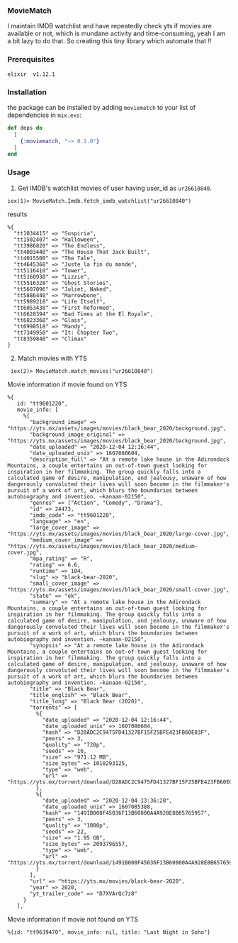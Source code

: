 ### MovieMatch

I maintain IMDB watchlist and have repeatedly check yts if movies are available or not, which is mundane activity and time-consuming, yeah I am a bit lazy to do that.
So creating this tiny library which automate that !!

### Prerequisites
```elixir  v1.12.1```

### Installation
the package can be installed by adding `moviematch` to your list of dependencies in `mix.exs`:

```elixir
def deps do
  [
    {:moviematch, "~> 0.1.0"}
  ]
end
```

### Usage
1. Get IMDB's watchlist movies of user having user_id as ```ur26610840```.
```
iex(1)> MovieMatch.Imdb.fetch_imdb_watchlist("ur26610840")
```
results
```
%{
  "tt1034415" => "Suspiria",
  "tt1502407" => "Halloween",
  "tt3986820" => "The Endless",
  "tt4003440" => "The House That Jack Built",
  "tt4015500" => "The Tale",
  "tt4645368" => "Juste la fin du monde",
  "tt5116410" => "Tower",
  "tt5160938" => "Lizzie",
  "tt5516328" => "Ghost Stories",
  "tt5607096" => "Juliet, Naked",
  "tt5886440" => "Marrowbone",
  "tt5989218" => "Life Itself",
  "tt6053438" => "First Reformed",
  "tt6628394" => "Bad Times at the El Royale",
  "tt6823368" => "Glass",
  "tt6998518" => "Mandy",
  "tt7349950" => "It: Chapter Two",
  "tt8359848" => "Climax"
}
```
2. Match movies with YTS
```
 iex(2)> MovieMatch.match_movies("ur26610840")
 ```
Movie information if movie found on YTS
 ```
 %{
    id: "tt9601220",
    movie_info: [
      %{
        "background_image" => "https://yts.mx/assets/images/movies/black_bear_2020/background.jpg",
        "background_image_original" => "https://yts.mx/assets/images/movies/black_bear_2020/background.jpg",
        "date_uploaded" => "2020-12-04 12:16:44",
        "date_uploaded_unix" => 1607080604,
        "description_full" => "At a remote lake house in the Adirondack Mountains, a couple entertains an out-of-town guest looking for inspiration in her filmmaking. The group quickly falls into a calculated game of desire, manipulation, and jealousy, unaware of how dangerously convoluted their lives will soon become in the filmmaker's pursuit of a work of art, which blurs the boundaries between autobiography and invention. —kanaan-02150",
        "genres" => ["Action", "Comedy", "Drama"],
        "id" => 24473,
        "imdb_code" => "tt9601220",
        "language" => "en",
        "large_cover_image" => "https://yts.mx/assets/images/movies/black_bear_2020/large-cover.jpg",
        "medium_cover_image" => "https://yts.mx/assets/images/movies/black_bear_2020/medium-cover.jpg",
        "mpa_rating" => "R",
        "rating" => 6.6,
        "runtime" => 104,
        "slug" => "black-bear-2020",
        "small_cover_image" => "https://yts.mx/assets/images/movies/black_bear_2020/small-cover.jpg",
        "state" => "ok",
        "summary" => "At a remote lake house in the Adirondack Mountains, a couple entertains an out-of-town guest looking for inspiration in her filmmaking. The group quickly falls into a calculated game of desire, manipulation, and jealousy, unaware of how dangerously convoluted their lives will soon become in the filmmaker's pursuit of a work of art, which blurs the boundaries between autobiography and invention. —kanaan-02150",
        "synopsis" => "At a remote lake house in the Adirondack Mountains, a couple entertains an out-of-town guest looking for inspiration in her filmmaking. The group quickly falls into a calculated game of desire, manipulation, and jealousy, unaware of how dangerously convoluted their lives will soon become in the filmmaker's pursuit of a work of art, which blurs the boundaries between autobiography and invention. —kanaan-02150",
        "title" => "Black Bear",
        "title_english" => "Black Bear",
        "title_long" => "Black Bear (2020)",
        "torrents" => [
          %{
            "date_uploaded" => "2020-12-04 12:16:44",
            "date_uploaded_unix" => 1607080604,
            "hash" => "D28ADC2C9475FD41327BF15F25BFE423FB60E03F",
            "peers" => 3,
            "quality" => "720p",
            "seeds" => 16,
            "size" => "971.12 MB",
            "size_bytes" => 1018293125,
            "type" => "web",
            "url" => "https://yts.mx/torrent/download/D28ADC2C9475FD41327BF15F25BFE423FB60E03F"
          },
          %{
            "date_uploaded" => "2020-12-04 13:36:28",
            "date_uploaded_unix" => 1607085388,
            "hash" => "1491B008F45036F13B60800A4A928E8B65765957",
            "peers" => 3,
            "quality" => "1080p",
            "seeds" => 22,
            "size" => "1.95 GB",
            "size_bytes" => 2093796557,
            "type" => "web",
            "url" => "https://yts.mx/torrent/download/1491B008F45036F13B60800A4A928E8B65765957"
          }
        ],
        "url" => "https://yts.mx/movies/black-bear-2020",
        "year" => 2020,
        "yt_trailer_code" => "D7XVArQc7z8"
      }
    ],
```

Movie information if movie not found on YTS
```
%{id: "tt9639470", movie_info: nil, title: "Last Night in Soho"}
```
